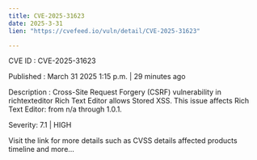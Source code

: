 ```yaml
---
title: CVE-2025-31623
date: 2025-3-31
lien: "https://cvefeed.io/vuln/detail/CVE-2025-31623"

---
```


CVE ID : CVE-2025-31623
 
Published :  March 31
2025
1:15 p.m. | 29 minutes ago
 
Description : Cross-Site Request Forgery (CSRF) vulnerability in richtexteditor Rich Text Editor allows Stored XSS. This issue affects Rich Text Editor: from n/a through 1.0.1.
 
Severity: 7.1 | HIGH
 
Visit the link for more details
such as CVSS details
affected products
timeline
and more...
